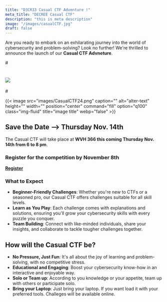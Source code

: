```yaml
---
title: "D3CR33 Casual CTF Adventure !"
meta_title: "DECREE Casual CTF"
description: "this is meta description"
image: "/images/casualCTF.jpg"
draft: false
---
```


Are you ready to embark on an exhilarating journey into the world of cybersecurity and problem-solving? Look no further! We're thrilled to announce the launch of our **Casual CTF Advneture**.

#<p align="center">
#  <img src="/images/CasualCTF24.png"/>
#</p>

{{< image src="images/CasualCTF24.png" caption="" alt="alter-text" height="" width="" position="center" command="fill" option="q100" class="img-fluid" title="image title"  webp="false" >}}

## Save the Date --> Thursday Nov. 14th
The Casual CTF  will take place at **WVH 366 this coming Thursday Nov. 14th from 6 to 8 pm**. 

### Register for the competition by November 8th
[**Register**](https://forms.gle/u3tTw93PhWTNPrhE8)

### What to Expect
- **Beginner-Friendly Challenges**: Whether you're new to CTFs or a seasoned pro, our Casual CTF offers challenges suitable for all skill levels.
- **Learn as You Play**: Each challenge comes with explanations and solutions, ensuring you'll grow your cybersecurity skills with every puzzle you conquer.
- **Team Building**: Connect with like-minded individuals, share your insights, and collaborate to tackle tougher challenges together.

## How will the Casual CTF be?
- **No Pressure, Just Fun**: It's all about the joy of learning and problem-solving, with no competitive stress.
- **Educational and Engaging**: Boost your cybersecurity know-how in an interactive and enjoyable way.
- **Solo or Team up**: According to you knowledge or your appetite, team up with others or participate solo.
- **Bring your Laptop**: Just bring your laptop. If you want load it with your preferred tools. Challeges will be available online. 








